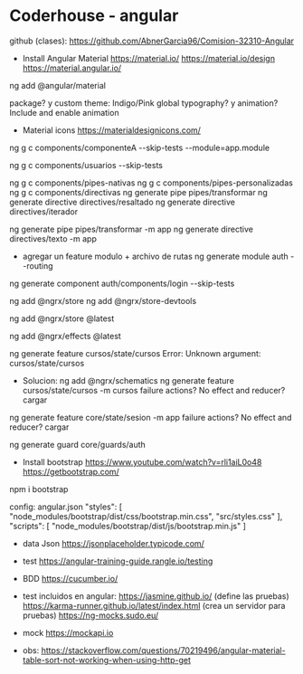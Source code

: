 # Coderhouse - angular


github (clases): https://github.com/AbnerGarcia96/Comision-32310-Angular



- Install Angular Material
https://material.io/
https://material.io/design
https://material.angular.io/

ng add @angular/material

package? y
custom theme: Indigo/Pink
global typography? y
animation? Include and enable animation


- Material icons
https://materialdesignicons.com/


ng g c components/componenteA --skip-tests --module=app.module

ng g c components/usuarios --skip-tests

ng g c components/pipes-nativas
ng g c components/pipes-personalizadas
ng g c components/directivas
ng generate pipe pipes/transformar
ng generate directive directives/resaltado
ng generate directive directives/iterador

ng generate pipe pipes/transformar -m app
ng generate directive directives/texto -m app

- agregar un feature modulo + archivo de rutas
ng generate module auth --routing

ng generate component auth/components/login --skip-tests

ng add @ngrx/store
ng add @ngrx/store-devtools

ng add @ngrx/store @latest

ng add @ngrx/effects @latest

ng generate feature cursos/state/cursos
Error: Unknown argument: cursos/state/cursos
- Solucion:
ng add @ngrx/schematics
ng generate feature cursos/state/cursos -m cursos
 failure actions? No
 effect and reducer? cargar

ng generate feature core/state/sesion -m app
 failure actions? No
 effect and reducer? cargar


ng generate guard core/guards/auth



- Install bootstrap
https://www.youtube.com/watch?v=rli1aiL0o48
https://getbootstrap.com/

npm i bootstrap

config: angular.json
	"styles": [
		"node_modules/bootstrap/dist/css/bootstrap.min.css",
		"src/styles.css"
	],
	"scripts": [
		"node_modules/bootstrap/dist/js/bootstrap.min.js"
	]


- data Json
https://jsonplaceholder.typicode.com/


- test
https://angular-training-guide.rangle.io/testing

- BDD
https://cucumber.io/

- test incluidos en angular:
https://jasmine.github.io/		(define las pruebas)
https://karma-runner.github.io/latest/index.html		(crea un servidor para pruebas)
https://ng-mocks.sudo.eu/


- mock
https://mockapi.io

- obs:
https://stackoverflow.com/questions/70219496/angular-material-table-sort-not-working-when-using-http-get
